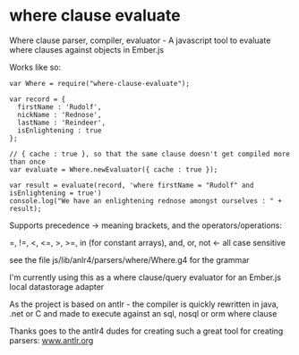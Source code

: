 # where clause evaluate

Where clause parser, compiler, evaluator - A javascript tool to evaluate where clauses against objects in Ember.js 

Works like so:
```
var Where = require("where-clause-evaluate");

var record = { 
  firstName : 'Rudolf', 
  nickName : 'Rednose', 
  lastName : 'Reindeer', 
  isEnlightening : true
};

// { cache : true }, so that the same clause doesn't get compiled more than once
var evaluate = Where.newEvaluator({ cache : true }); 

var result = evaluate(record, 'where firstName = "Rudolf" and isEnlightening = true')
console.log("We have an enlightening rednose amongst ourselves : " + result);
```
Supports precedence -> meaning brackets, and the operators/operations:

=, !=, <, <=, >, >=, in (for constant arrays), and, or, not <- all case sensitive

see the file js/lib/anlr4/parsers/where/Where.g4 for the grammar

I'm currently using this as a where clause/query evaluator for an Ember.js local datastorage adapter

As the project is based on antlr - the compiler is quickly rewritten in java, .net or C and made to execute against an sql, 
nosql or orm where clause 

Thanks goes to the antlr4 dudes for creating such a great tool for creating parsers: www.antlr.org

